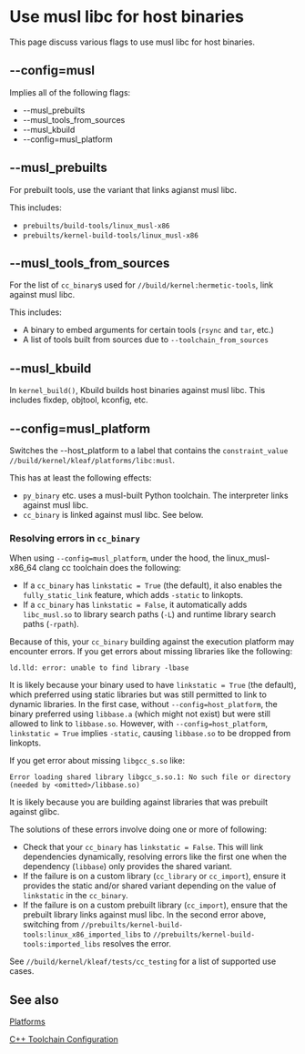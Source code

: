 # Use musl libc for host binaries

This page discuss various flags to use musl libc for host binaries.

## --config=musl

Implies all of the following flags:

- --musl_prebuilts
- --musl_tools_from_sources
- --musl_kbuild
- --config=musl_platform

## --musl_prebuilts

For prebuilt tools, use the variant that links agianst musl libc.

This includes:

- `prebuilts/build-tools/linux_musl-x86`
- `prebuilts/kernel-build-tools/linux_musl-x86`

## --musl_tools_from_sources

For the list of `cc_binary`s used for `//build/kernel:hermetic-tools`, link
against musl libc.

This includes:

- A binary to embed arguments for certain tools (`rsync` and `tar`, etc.)
- A list of tools built from sources due to `--toolchain_from_sources`

## --musl_kbuild

In `kernel_build()`, Kbuild builds host binaries against musl libc. This
includes fixdep, objtool, kconfig, etc.

## --config=musl_platform

Switches the --host_platform to a label that contains the `constraint_value`
`//build/kernel/kleaf/platforms/libc:musl`.

This has at least the following effects:
- `py_binary` etc. uses a musl-built Python toolchain. The interpreter links
  against musl libc.
- `cc_binary` is linked against musl libc. See below.

### Resolving errors in `cc_binary`

When using `--config=musl_platform`, under the hood, the linux_musl-x86_64 clang
cc toolchain does the following:

- If a `cc_binary` has `linkstatic = True` (the default), it also enables the
  `fully_static_link` feature, which adds `-static` to linkopts.
- If a `cc_binary` has `linkstatic = False`, it automatically adds
  `libc_musl.so` to library search paths (`-L`) and runtime library search paths
  (`-rpath`).

Because of this, your `cc_binary` building against the execution platform may
encounter errors. If you get errors about missing libraries like the following:

```
ld.lld: error: unable to find library -lbase
```

It is likely because your binary used to have `linkstatic = True` (the default),
which preferred using static libraries but was still permitted to link to
dynamic libraries. In the first case, without `--config=host_platform`, the
binary preferred using `libbase.a` (which might not exist) but were still
allowed to link to `libbase.so`. However, with `--config=host_platform`,
`linkstatic = True` implies `-static`, causing `libbase.so` to be dropped from
linkopts.

If you get error about missing `libgcc_s.so` like:

```
Error loading shared library libgcc_s.so.1: No such file or directory (needed by <omitted>/libbase.so)
```

It is likely because you are building against libraries that was prebuilt
against glibc.

The solutions of these errors involve doing one or more of following:

- Check that your `cc_binary` has `linkstatic = False`. This will link
  dependencies dynamically, resolving errors like the first one when the
  dependency (`libbase`) only provides the shared variant.
- If the failure is on a custom library (`cc_library` or `cc_import`), ensure it
  provides the static and/or shared variant depending on the value of
  `linkstatic` in the `cc_binary`.
- If the failure is on a custom prebuilt library (`cc_import`), ensure that
  the prebuilt library links against musl libc. In the second error above,
  switching from `//prebuilts/kernel-build-tools:linux_x86_imported_libs`
  to `//prebuilts/kernel-build-tools:imported_libs` resolves the error.

See `//build/kernel/kleaf/tests/cc_testing` for a list of supported use cases.

## See also

[Platforms](https://bazel.build/extending/platforms)

[C++ Toolchain Configuration](https://bazel.build/docs/cc-toolchain-config-reference)

